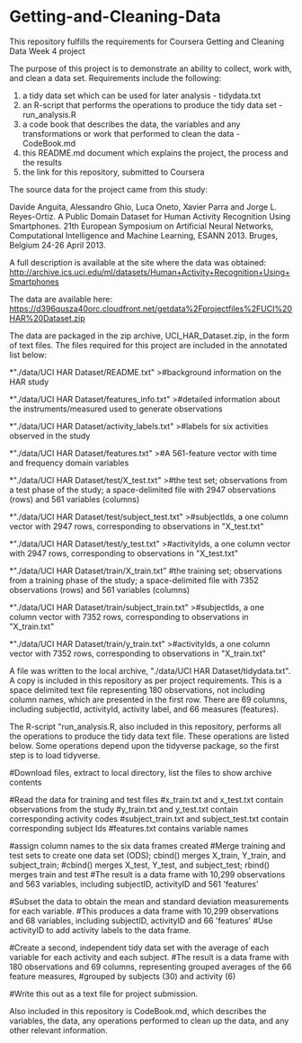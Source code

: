 # Getting-and-Cleaning-Data
This repository fulfills the requirements for Coursera Getting and Cleaning Data Week 4 project

The purpose of this project is to demonstrate an ability to collect, work with, and clean a data set. Requirements include the following:
  1) a tidy data set which can be used for later analysis - tidydata.txt
  2) an R-script that performs the operations to produce the tidy data set - run_analysis.R
  3) a code book that describes the data, the variables and any transformations or work that performed to clean the data - CodeBook.md
  4) this README.md document which explains the project, the process and the results
  5) the link for this repository, submitted to Coursera
  
The source data for the project came from this study:

  Davide Anguita, Alessandro Ghio, Luca Oneto, Xavier Parra and Jorge L. Reyes-Ortiz.
  A Public Domain Dataset for Human Activity Recognition Using Smartphones.
  21th European Symposium on Artificial Neural Networks, Computational Intelligence and Machine Learning, ESANN 2013.
  Bruges, Belgium 24-26 April 2013.
  
A full description is available at the site where the data was obtained:
  http://archive.ics.uci.edu/ml/datasets/Human+Activity+Recognition+Using+Smartphones

The data are available here:
  https://d396qusza40orc.cloudfront.net/getdata%2Fprojectfiles%2FUCI%20HAR%20Dataset.zip
  
The data are packaged in the zip archive, UCI_HAR_Dataset.zip, in the form of text files.  The files required for this project are included in the annotated list below:

  *"./data/UCI HAR Dataset/README.txt"
      >#background information on the HAR study
      
  *"./data/UCI HAR Dataset/features_info.txt"
      >#detailed information about the instruments/measured used to generate observations
      
      

  *"./data/UCI HAR Dataset/activity_labels.txt"
      >#labels for six activities observed in the study


  *"./data/UCI HAR Dataset/features.txt"
      >#A 561-feature vector with time and frequency domain variables

  *"./data/UCI HAR Dataset/test/X_test.txt"
      >#the test set; observations from a test phase of the study; a space-delimited file with 2947 observations (rows) and 561 variables (columns) 


  *"./data/UCI HAR Dataset/test/subject_test.txt"
      >#subjectIds, a one column vector with 2947 rows, corresponding to observations in "X_test.txt"


  *"./data/UCI HAR Dataset/test/y_test.txt"
      >#activityIds, a one column vector with 2947 rows, corresponding to observations in "X_test.txt"

  *"./data/UCI HAR Dataset/train/X_train.txt"
      #the training set; observations from a training phase of the study; a space-delimited file with 7352 observations (rows) and 561 variables (columns) 

  *"./data/UCI HAR Dataset/train/subject_train.txt"
      >#subjectIds, a one column vector with 7352 rows, corresponding to observations in "X_train.txt"

  *"./data/UCI HAR Dataset/train/y_train.txt"
      >#activityIds, a one column vector with 7352 rows, corresponding to observations in "X_train.txt"

A file was written to the local archive, "./data/UCI HAR Dataset/tidydata.txt".  A copy is included in this repository as per project requirements.  This is a space delimited text file representing 180 observations, not including column names, which are presented in the first row.  There are 69 columns, including subjectId, activityId, activity label, and 66 measures (features).  

The R-script "run_analysis.R, also included in this repository, performs all the operations to produce the tidy data text file.  These operations are listed below. Some operations depend upon the tidyverse package, so the first step is to load tidyverse.

#Download files, extract to local directory, list the files to show archive contents

#Read the data for training and test files
  #x_train.txt and x_test.txt contain observations from the study
  #y_train.txt and y_test.txt contain corresponding activity codes
  #subject_train.txt and subject_test.txt contain corresponding subject Ids
  #features.txt contains variable names

#assign column names to the six data frames created
#Merge training and test sets to create one data set (ODS); cbind() merges X_train, Y_train, and subject_train;
  #cbind() merges X_test, Y_test, and subject_test; rbind() merges train and test
  #The result is a data frame with 10,299 observations and 563 variables, including subjectID, activityID and 561 'features'

#Subset the data to obtain the mean and standard deviation measurements for each variable.
  #This produces a data frame with 10,299 observations and 68 variables, including subjectID, activityID and 66 'features'
#Use activityID to add activity labels to the data frame.

#Create a second, independent tidy data set with the average of each variable for each activity and each subject.
  #The result is a data frame with 180 observations and 69 columns, representing grouped averages of the 66 feature measures,
  #grouped by subjects (30) and activity (6)
  
#Write this out as a text file for project submission.

Also included in this repository is CodeBook.md, which describes the variables, the data, any operations performed to clean up the data, and any other relevant information.
